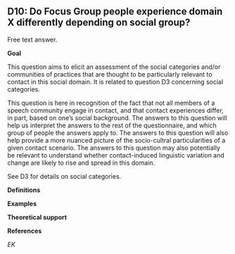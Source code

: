 
## D10: Do Focus Group people experience domain X differently depending on social group?

Free text answer.

**Goal**

This question aims to elicit an assessment of the social categories and/or communities of practices that are thought to be particularly relevant to contact in this social domain. It is related to question D3 concerning social categories.

This question is here in recognition of the fact that not all members of a speech community engage in contact, and that contact experiences differ, in part, based on one’s social background. The answers to this question will help us interpret the answers to the rest of the questionnaire, and which group of people the answers apply to. The answers to this question will also help provide a more nuanced picture of the socio-cultral particularities of a given contact scenario. The answers to this question may also potentially be relevant to understand whether contact-induced linguistic variation and change are likely to rise and spread in this domain.

See D3 for details on social categories.

**Definitions**


**Examples**

**Theoretical support**

**References**


_EK_
